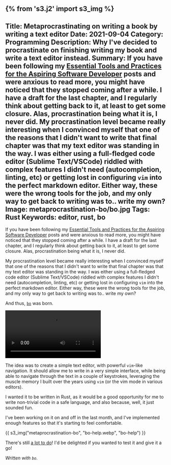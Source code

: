 {% from 's3.j2' import s3_img %}
---
Title: Metaprocrastinating on writing a book by writing a text editor
Date: 2021-09-04
Category: Programming
Description: Why I've decided to procrastinate on finishing writing my book and write a text editor instead.
Summary: If you have been following my [Essential Tools and Practices for the Aspiring Software Developer](https://blog.balthazar-rouberol.com/category/essential-tools-and-practices-for-the-aspiring-software-developer) posts and were anxious to read more, you might have noticed that they stopped coming after a while. I have a draft for the last chapter, and I regularly think about getting back to it, at least to get some closure. Alas, procrastination being what it is, I never did. My procrastination level became really interesting when I convinced myself that one of the reasons that I didn't want to write that final chapter was that my text editor was standing in the way. I was either using a full-fledged code editor (Sublime Text/VSCode) riddled with complex features I didn't need (autocompletion, linting, etc) or getting lost in configuring `vim` into the perfect markdown editor. Either way, these were the wrong tools for the job, and my only way to get back to writing was to..  write my own?
Image: metaprocrastination-bo/bo.jpg
Tags: Rust
Keywords: editor, rust, bo
---

If you have been following my [Essential Tools and Practices for the Aspiring Software Developer](https://blog.balthazar-rouberol.com/category/essential-tools-and-practices-for-the-aspiring-software-developer) posts and were anxious to read more, you might have noticed that they stopped coming after a while. I have a draft for the last chapter, and I regularly think about getting back to it, at least to get some closure. Alas, procrastination being what it is, I never did.

My procrastination level became really interesting when I convinced myself that one of the reasons that I didn't want to write that final chapter was that my text editor was standing in the way. I was either using a full-fledged code editor (Sublime Text/VSCode) riddled with complex features I didn't need (autocompletion, linting, etc) or getting lost in configuring `vim` into the perfect markdown editor. Either way, these were the wrong tools for the job, and my only way to get back to writing was to..  write my own?

And thus, [`bo`](https://github.com/brouberol/bo) was born.

<video controls>
    <source src="https://user-images.githubusercontent.com/480131/131999617-61acc5a2-4055-4cd1-9da1-134ee9e075b4.mp4" type="video/mp4">
</video>

The idea was to create a simple text editor, with powerful `vim`-like navigation. It should allow me to write in a very simple interface,
while being able to navigate through the text in a couple of keystrokes, leveraging the muscle memory I built over the years using `vim` (or the vim mode in various editors).

I wanted it to be written in Rust, as it would be a good opportunity for me to write non-trivial code in a safe language, and also because, well, it just sounded fun.

I've been working on it on and off in the last month, and I've implemented enough features so that it's starting to feel comfortable.

{{ s3_img("metaprocrastination-bo", "bo-help.webp", "bo-help") }}

There's still [a lot to do](https://github.com/brouberol/bo/issues)! I'd be delighted if you wanted to test it and give it a go!

_Written with `bo`._
